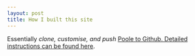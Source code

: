 ```yaml
---
layout: post
title: How I built this site
---
```


Essentially *clone, customise, and push*  <a href="https://github.com/poole/poole">Poole to Github. Detailed instructions can be found  <a href="http://joshualande.com/jekyll-github-pages-poole/">here</a>.

